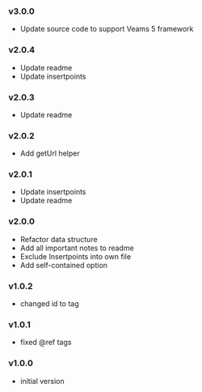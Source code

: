 ### v3.0.0
- Update source code to support Veams 5 framework

### v2.0.4
- Update readme
- Update insertpoints

### v2.0.3
- Update readme

### v2.0.2
- Add getUrl helper

### v2.0.1
- Update insertpoints
- Update readme

### v2.0.0
- Refactor data structure
- Add all important notes to readme
- Exclude Insertpoints into own file
- Add self-contained option

### v1.0.2
- changed id to tag

### v1.0.1
- fixed @ref tags

### v1.0.0
- initial version